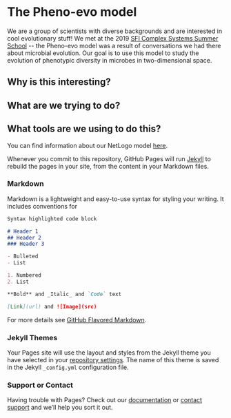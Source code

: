# The Pheno-evo model

We are a group of scientists with diverse backgrounds and are interested in cool evolutionary stuff! We met at the 2019 [SFI Complex Systems Summer School]() -- the Pheno-evo model was a result of conversations we had there about microbial evolution. Our goal is to use this model to study the evolution of phenotypic diversity in microbes in two-dimensional space.

## Why is this interesting?

## What are we trying to do?

## What tools are we using to do this?

You can find information about our NetLogo model [here](https://octocat.github.io/phenoevonetlogo).


Whenever you commit to this repository, GitHub Pages will run [Jekyll](https://jekyllrb.com/) to rebuild the pages in your site, from the content in your Markdown files.

### Markdown

Markdown is a lightweight and easy-to-use syntax for styling your writing. It includes conventions for

```markdown
Syntax highlighted code block

# Header 1
## Header 2
### Header 3

- Bulleted
- List

1. Numbered
2. List

**Bold** and _Italic_ and `Code` text

[Link](url) and ![Image](src)
```

For more details see [GitHub Flavored Markdown](https://guides.github.com/features/mastering-markdown/).

### Jekyll Themes

Your Pages site will use the layout and styles from the Jekyll theme you have selected in your [repository settings](https://github.com/Ritwikavps/pheno-evo.github.io/settings). The name of this theme is saved in the Jekyll `_config.yml` configuration file.

### Support or Contact

Having trouble with Pages? Check out our [documentation](https://docs.github.com/categories/github-pages-basics/) or [contact support](https://github.com/contact) and we’ll help you sort it out.
